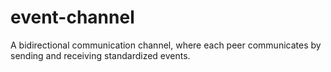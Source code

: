 # event-channel

A bidirectional communication channel, where each peer communicates by sending and receiving standardized events.
